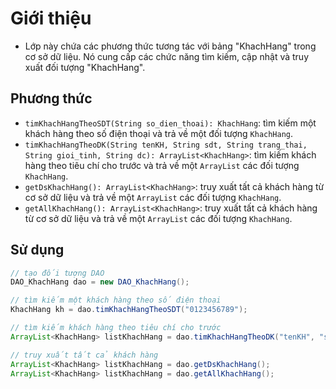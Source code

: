 # Giới thiệu

- Lớp này chứa các phương thức tương tác với bảng "KhachHang" trong cơ sở dữ liệu. Nó cung cấp các chức năng tìm kiếm, cập nhật và truy xuất đối tượng "KhachHang".

## Phương thức

* `timKhachHangTheoSDT(String so_dien_thoai): KhachHang`: tìm kiếm một khách hàng theo số điện thoại và trả về một đối tượng `KhachHang`.
* `timKhachHangTheoDK(String tenKH, String sdt, String trang_thai, String gioi_tinh, String dc): ArrayList<KhachHang>`: tìm kiếm khách hàng theo tiêu chí cho trước và trả về một `ArrayList` các đối tượng `KhachHang`.
* `getDsKhachHang(): ArrayList<KhachHang>`: truy xuất tất cả khách hàng từ cơ sở dữ liệu và trả về một `ArrayList` các đối tượng `KhachHang`.
* `getAllKhachHang(): ArrayList<KhachHang>`: truy xuất tất cả khách hàng từ cơ sở dữ liệu và trả về một `ArrayList` các đối tượng `KhachHang`.

## Sử dụng

```java
// tạo đối tượng DAO
DAO_KhachHang dao = new DAO_KhachHang();

// tìm kiếm một khách hàng theo số điện thoại
KhachHang kh = dao.timKhachHangTheoSDT("0123456789");

// tìm kiếm khách hàng theo tiêu chí cho trước
ArrayList<KhachHang> listKhachHang = dao.timKhachHangTheoDK("tenKH", "sdt", "trang_thai", "gioi_tinh", "dc");

// truy xuất tất cả khách hàng
ArrayList<KhachHang> listKhachHang = dao.getDsKhachHang();
ArrayList<KhachHang> listKhachHang = dao.getAllKhachHang();
```

